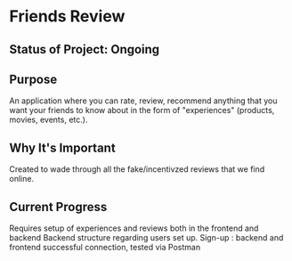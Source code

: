 # Friends Review

## Status of Project: Ongoing 

## Purpose
An application where you can rate, review, recommend anything that you want your friends to know about in the form of "experiences" (products, movies, events, etc.). 

## Why It's Important
Created to wade through all the fake/incentivzed reviews that we find online. 

## Current Progress
Requires setup of experiences and reviews both in the frontend and backend
Backend structure regarding users set up. Sign-up : backend and frontend successful connection, tested via Postman

